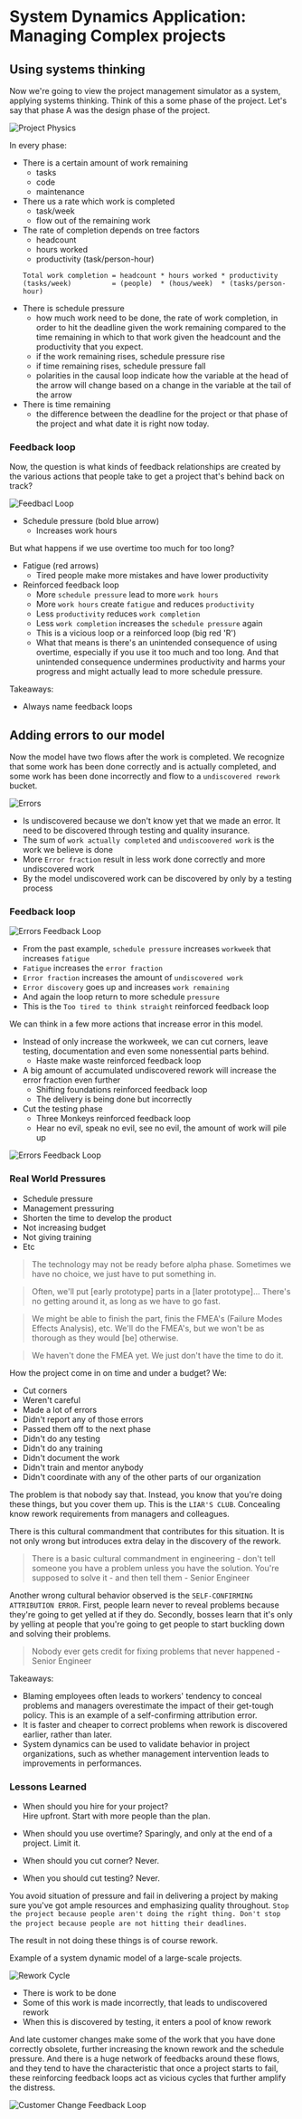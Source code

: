 # System Dynamics Application: Managing Complex projects

## Using systems thinking

Now we're going to view the project management simulator as a system, applying systems thinking. Think of this a some phase of the project. Let's say that phase A was the design phase of the project.

![Project Physics](./project_physics.png)

In every phase:
- There is a certain amount of work remaining
    - tasks
    - code
    - maintenance
- There us a rate which work is completed
    - task/week
    - flow out of the remaining work
- The rate of completion depends on tree factors
    - headcount
    - hours worked
    - productivity (task/person-hour)
    ```
    Total work completion = headcount * hours worked * productivity
    (tasks/week)          = (people)  * (hous/week)  * (tasks/person-hour)
    ```
- There is schedule pressure
    - how much work need to be done, the rate of work completion, in order to hit the deadline given the work remaining compared to the time remaining in which to that work given the headcount and the productivity that you expect.
    - if the work remaining rises, schedule pressure rise
    - if time remaining rises, schedule pressure fall
    - polarities in the causal loop indicate how the variable at the head of the arrow will change based on a change in the variable at the tail of the arrow
- There is time remaining
    - the difference between the deadline for the project or that phase of the project and what date it is right now today.

### Feedback loop

Now, the question is what kinds of feedback relationships are created by the various actions that people take to get a project that's behind back on track?

![Feedbacl Loop](./feedback_loop.png)


- Schedule pressure (bold blue arrow)
    - Increases work hours

But what happens if we use overtime too much for too long?
- Fatigue (red arrows)
    - Tired people make more mistakes and have lower productivity
- Reinforced feedback loop
    - More `schedule pressure` lead to more `work hours`
    - More `work hours` create `fatigue` and reduces `productivity`
    - Less `productivity` reduces `work completion`
    - Less `work completion` increases the `schedule pressure` again
    - This is a vicious loop or a reinforced loop (big red 'R')
    - What that means is there's an unintended consequence of using overtime, especially if you use it too much and too long. And that unintended consequence undermines productivity and harms your progress and might actually lead to more schedule pressure.

Takeaways:
- Always name feedback loops

## Adding errors to our model

Now the model have two flows after the work is completed. We recognize that some work has been done correctly and is actually completed, and some work has been done incorrectly and flow to a `undiscovered rework` bucket.

![Errors](./errors.png)

- Is undiscovered because we don't know yet that we made an error. It need to be discovered through testing and quality insurance.
- The sum of `work actually completed` and `undiscoovered work` is the work we believe is done
- More `Error fraction` result in less work done correctly and more undiscovered work
- By the model undiscovered work can be discovered by only by a testing process

### Feedback loop

![Errors Feedback Loop](./errors_loop.png)

- From the past example, `schedule pressure` increases `workweek` that increases `fatigue`
- `Fatigue` increases the `error fraction`
- `Error fraction` increases the amount of `undiscovered work`
- `Error discovery` goes up and increases `work remaining`
- And again the loop return to more schedule `pressure`
- This is the `Too tired to think straight` reinforced feedback loop

We can think in a few more actions that increase error in this model.
- Instead of only increase the workweek, we can cut corners, leave testing, documentation and even some nonessential parts behind.
    - Haste make waste reinforced feedback loop
- A big amount of accumulated undiscovered rework will increase the error fraction even further
    - Shifting foundations reinforced feedback loop
    - The delivery is being done but incorrectly
- Cut the testing phase
    - Three Monkeys reinforced feedback loop
    - Hear no evil, speak no evil, see no evil, the amount of work will pile up

![Errors Feedback Loop](./errors_loop2.png)

### Real World Pressures

- Schedule pressure
- Management pressuring
- Shorten the time to develop the product
- Not increasing budget
- Not giving training
- Etc

> The technology may not be ready before alpha phase. Sometimes we have no choice, we just have to put something in.

> Often, we'll put [early prototype] parts in a [later prototype]... There's no getting around it, as long as we have to go fast.

> We might be able to finish the part, finis the FMEA's (Failure Modes Effects Analysis), etc. We'll do the FMEA's, but we won't be as thorough as they would [be] otherwise.

> We haven't done the FMEA yet. We just don't have the time to do it.

How the project come in on time and under a budget? We:
- Cut corners
- Weren't careful
- Made a lot of errors
- Didn't report any of those errors
- Passed them off to the next phase
- Didn't do any testing
- Didn't do any training
- Didn't document the work
- Didn't train and mentor anybody
- Didn't coordinate with any of the other parts of our organization

The problem is that nobody say that. Instead, you know that you're doing these things, but you cover them up. This is the `LIAR'S CLUB`. Concealing know rework requirements from managers and colleagues.

There is this cultural commandment that contributes for this situation. It is not only wrong but introduces extra delay in the discovery of the rework.
> There is a basic cultural commandment in engineering - don't tell someone you have a problem unless you have the solution. You're supposed to solve it - and then tell them - Senior Engineer

Another wrong cultural behavior observed is the `SELF-CONFIRMING ATTRIBUTION ERROR`. First, people learn never to reveal problems because they're going to get yelled at if they do. Secondly, bosses learn that it's only by yelling at people that you're going to get people to start buckling down and solving their problems.

> Nobody ever gets credit for fixing problems that never happened - Senior Engineer

Takeaways:
- Blaming employees often leads to workers' tendency to conceal problems and managers overestimate the impact of their get-tough policy. This is an example of a self-confirming attribution error.
- It is faster and cheaper to correct problems when rework is discovered earlier, rather than later.
- System dynamics can be used to validate behavior in project organizations, such as whether management intervention leads to improvements in performances.

### Lessons Learned

- When should you hire for your project?  
Hire upfront. Start with more people than the plan.

- When should you use overtime?
Sparingly, and only at the end of a project. Limit it.

- When should you cut corner?
Never.

- When you should cut testing?
Never.

You avoid situation of pressure and fail in delivering a project by making sure you've got ample resources and emphasizing quality throughout. `Stop the project because people aren't doing the right thing. Don't stop the project because people are not hitting their deadlines`.

The result in not doing these things is of course rework.

Example of a system dynamic model of a large-scale projects.

![Rework Cycle](./rework.png)

- There is work to be done
- Some of this work is made incorrectly, that leads to undiscovered rework
- When this is discovered by testing, it enters a pool of know rework

And late customer changes make some of the work that you have done correctly obsolete, further increasing the known rework and the schedule pressure. And there is a huge network of feedbacks around these flows, and they tend to have the characteristic that once a project starts to fail, these reinforcing feedback loops act as vicious cycles that further amplify the distress.

![Customer Change Feedback Loop](./customer_change_feedback.png)


